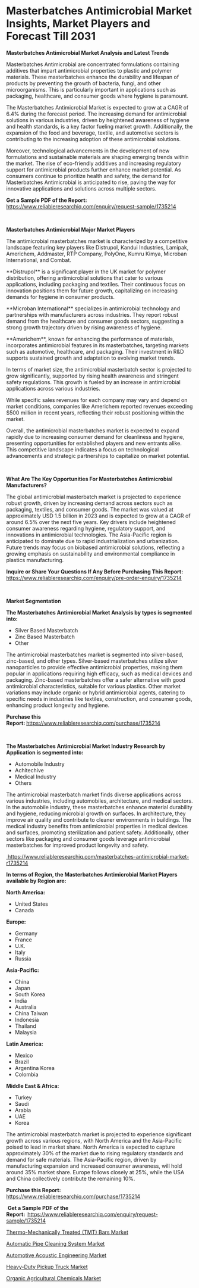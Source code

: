<p><h1>Masterbatches Antimicrobial Market Insights, Market Players and Forecast Till 2031</h1></p><p><strong>Masterbatches Antimicrobial Market Analysis and Latest Trends</strong></p>
<p><p>Masterbatches Antimicrobial are concentrated formulations containing additives that impart antimicrobial properties to plastic and polymer materials. These masterbatches enhance the durability and lifespan of products by preventing the growth of bacteria, fungi, and other microorganisms. This is particularly important in applications such as packaging, healthcare, and consumer goods where hygiene is paramount.</p><p>The Masterbatches Antimicrobial Market is expected to grow at a CAGR of 6.4% during the forecast period. The increasing demand for antimicrobial solutions in various industries, driven by heightened awareness of hygiene and health standards, is a key factor fueling market growth. Additionally, the expansion of the food and beverage, textile, and automotive sectors is contributing to the increasing adoption of these antimicrobial solutions.</p><p>Moreover, technological advancements in the development of new formulations and sustainable materials are shaping emerging trends within the market. The rise of eco-friendly additives and increasing regulatory support for antimicrobial products further enhance market potential. As consumers continue to prioritize health and safety, the demand for Masterbatches Antimicrobial is anticipated to rise, paving the way for innovative applications and solutions across multiple sectors.</p></p>
<p><strong>Get a Sample PDF of the Report:&nbsp;</strong> <a href="https://www.reliableresearchiq.com/enquiry/request-sample/1735214?utm_campaign=1404&utm_medium=2&utm_source=Github&utm_content=ia&utm_term=13102024&utm_id=masterbatches-antimicrobial">https://www.reliableresearchiq.com/enquiry/request-sample/1735214</a></p>
<p>&nbsp;</p>
<p><strong>Masterbatches Antimicrobial Major Market Players</strong></p>
<p><p>The antimicrobial masterbatches market is characterized by a competitive landscape featuring key players like Distrupol, Kandui Industries, Lamipak, Americhem, Addmaster, RTP Company, PolyOne, Kumru Kimya, Microban International, and Combat. </p><p>**Distrupol** is a significant player in the UK market for polymer distribution, offering antimicrobial solutions that cater to various applications, including packaging and textiles. Their continuous focus on innovation positions them for future growth, capitalizing on increasing demands for hygiene in consumer products.</p><p>**Microban International** specializes in antimicrobial technology and partnerships with manufacturers across industries. They report robust demand from the healthcare and consumer goods sectors, suggesting a strong growth trajectory driven by rising awareness of hygiene.</p><p>**Americhem**, known for enhancing the performance of materials, incorporates antimicrobial features in its masterbatches, targeting markets such as automotive, healthcare, and packaging. Their investment in R&D supports sustained growth and adaptation to evolving market trends.</p><p>In terms of market size, the antimicrobial masterbatch sector is projected to grow significantly, supported by rising health awareness and stringent safety regulations. This growth is fueled by an increase in antimicrobial applications across various industries.</p><p>While specific sales revenues for each company may vary and depend on market conditions, companies like Americhem reported revenues exceeding $500 million in recent years, reflecting their robust positioning within the market.</p><p>Overall, the antimicrobial masterbatches market is expected to expand rapidly due to increasing consumer demand for cleanliness and hygiene, presenting opportunities for established players and new entrants alike. This competitive landscape indicates a focus on technological advancements and strategic partnerships to capitalize on market potential.</p></p>
<p>&nbsp;</p>
<p><strong>What Are The Key Opportunities For Masterbatches Antimicrobial Manufacturers?</strong></p>
<p><p>The global antimicrobial masterbatch market is projected to experience robust growth, driven by increasing demand across sectors such as packaging, textiles, and consumer goods. The market was valued at approximately USD 1.5 billion in 2023 and is expected to grow at a CAGR of around 6.5% over the next five years. Key drivers include heightened consumer awareness regarding hygiene, regulatory support, and innovations in antimicrobial technologies. The Asia-Pacific region is anticipated to dominate due to rapid industrialization and urbanization. Future trends may focus on biobased antimicrobial solutions, reflecting a growing emphasis on sustainability and environmental compliance in plastics manufacturing.</p></p>
<p><strong>Inquire or Share Your Questions If Any Before Purchasing This Report:</strong> <a href="https://www.reliableresearchiq.com/enquiry/pre-order-enquiry/1735214?utm_campaign=1404&utm_medium=2&utm_source=Github&utm_content=ia&utm_term=13102024&utm_id=masterbatches-antimicrobial">https://www.reliableresearchiq.com/enquiry/pre-order-enquiry/1735214</a></p>
<p>&nbsp;</p>
<p><strong>Market Segmentation</strong></p>
<p><strong>The Masterbatches Antimicrobial Market Analysis by types is segmented into:</strong></p>
<p><ul><li>Silver Based Masterbatch</li><li>Zinc Based Masterbatch</li><li>Other</li></ul></p>
<p><p>The antimicrobial masterbatches market is segmented into silver-based, zinc-based, and other types. Silver-based masterbatches utilize silver nanoparticles to provide effective antimicrobial properties, making them popular in applications requiring high efficacy, such as medical devices and packaging. Zinc-based masterbatches offer a safer alternative with good antimicrobial characteristics, suitable for various plastics. Other market variations may include organic or hybrid antimicrobial agents, catering to specific needs in industries like textiles, construction, and consumer goods, enhancing product longevity and hygiene.</p></p>
<p><strong>Purchase this Report:&nbsp;</strong><a href="https://www.reliableresearchiq.com/purchase/1735214?utm_campaign=1404&utm_medium=2&utm_source=Github&utm_content=ia&utm_term=13102024&utm_id=masterbatches-antimicrobial">https://www.reliableresearchiq.com/purchase/1735214</a></p>
<p>&nbsp;</p>
<p><strong>The Masterbatches Antimicrobial Market Industry Research by Application is segmented into:</strong></p>
<p><ul><li>Automobile Industry</li><li>Achitechive</li><li>Medical Industry</li><li>Others</li></ul></p>
<p><p>The antimicrobial masterbatch market finds diverse applications across various industries, including automobiles, architecture, and medical sectors. In the automobile industry, these masterbatches enhance material durability and hygiene, reducing microbial growth on surfaces. In architecture, they improve air quality and contribute to cleaner environments in buildings. The medical industry benefits from antimicrobial properties in medical devices and surfaces, promoting sterilization and patient safety. Additionally, other sectors like packaging and consumer goods leverage antimicrobial masterbatches for improved product longevity and safety.</p></p>
<p><a href="https://www.reliableresearchiq.com/masterbatches-antimicrobial-market-r1735214?utm_campaign=1404&utm_medium=2&utm_source=Github&utm_content=ia&utm_term=13102024&utm_id=masterbatches-antimicrobial">&nbsp;https://www.reliableresearchiq.com/masterbatches-antimicrobial-market-r1735214</a></p>
<p><strong>In terms of Region, the Masterbatches Antimicrobial Market Players available by Region are:</strong></p>
<p>
    <p> <strong> North America: </strong>
        <ul>
            <li>United States</li>
            <li>Canada</li>
        </ul>
        </p> 
    <p> <strong> Europe: </strong>
        <ul>
            <li>Germany</li>
            <li>France</li>
            <li>U.K.</li>
            <li>Italy</li>
            <li>Russia</li>
        </ul>
        </p> 
    <p> <strong> Asia-Pacific: </strong>
        <ul>
            <li>China</li>
            <li>Japan</li>
            <li>South Korea</li>
            <li>India</li>
            <li>Australia</li>
            <li>China Taiwan</li>
            <li>Indonesia</li>
            <li>Thailand</li>
            <li>Malaysia</li>
        </ul>
        </p> 
    <p> <strong> Latin America: </strong>
        <ul>
            <li>Mexico</li>
            <li>Brazil</li>
            <li>Argentina Korea</li>
            <li>Colombia</li>
        </ul>
        </p> 
    <p> <strong> Middle East & Africa: </strong>
        <ul>
            <li>Turkey</li>
            <li>Saudi</li>
            <li>Arabia</li>
            <li>UAE</li>
            <li>Korea</li>
        </ul>
    </p>
    </p>
<p><p>The antimicrobial masterbatch market is projected to experience significant growth across various regions, with North America and the Asia-Pacific poised to lead in market share. North America is expected to capture approximately 30% of the market due to rising regulatory standards and demand for safe materials. The Asia-Pacific region, driven by manufacturing expansion and increased consumer awareness, will hold around 35% market share. Europe follows closely at 25%, while the USA and China collectively contribute the remaining 10%.</p></p>
<p><strong>Purchase this Report: </strong><a href="https://www.reliableresearchiq.com/purchase/1735214?utm_campaign=1404&utm_medium=2&utm_source=Github&utm_content=ia&utm_term=13102024&utm_id=masterbatches-antimicrobial">https://www.reliableresearchiq.com/purchase/1735214</a></p>
<p>&nbsp;<strong>Get a Sample PDF of the Report:&nbsp;&nbsp;</strong><a href="https://www.reliableresearchiq.com/enquiry/request-sample/1735214?utm_campaign=1404&utm_medium=2&utm_source=Github&utm_content=ia&utm_term=13102024&utm_id=masterbatches-antimicrobial">https://www.reliableresearchiq.com/enquiry/request-sample/1735214</a></p>
<p><strong></strong></p>
<p><p><a href="https://www.linkedin.com/pulse/thermo-mechanically-treated-tmt-bars-industry-analysis-report-s2b1c?utm_campaign=1404&utm_medium=2&utm_source=Github&utm_content=ia&utm_term=13102024&utm_id=masterbatches-antimicrobial">Thermo-Mechanically Treated (TMT) Bars Market</a></p><p><a href="https://www.linkedin.com/pulse/sustainability-trends-automatic-pipe-cleaning-system-industry-ozuvc?utm_campaign=1404&utm_medium=2&utm_source=Github&utm_content=ia&utm_term=13102024&utm_id=masterbatches-antimicrobial">Automatic Pipe Cleaning System Market</a></p><p><a href="https://www.linkedin.com/pulse/automotive-acoustic-engineering-market-global-insights-puk2e?utm_campaign=1404&utm_medium=2&utm_source=Github&utm_content=ia&utm_term=13102024&utm_id=masterbatches-antimicrobial">Automotive Acoustic Engineering Market</a></p><p><a href="https://www.linkedin.com/pulse/heavy-duty-pickup-truck-market-evolution-future-outlook-forecasting-4qghe?utm_campaign=1404&utm_medium=2&utm_source=Github&utm_content=ia&utm_term=13102024&utm_id=masterbatches-antimicrobial">Heavy-Duty Pickup Truck Market</a></p><p><a href="https://www.linkedin.com/pulse/navigating-organic-agricultural-chemicals-market-expert-analysis-nuanc?utm_campaign=1404&utm_medium=2&utm_source=Github&utm_content=ia&utm_term=13102024&utm_id=masterbatches-antimicrobial">Organic Agricultural Chemicals Market</a></p></p>